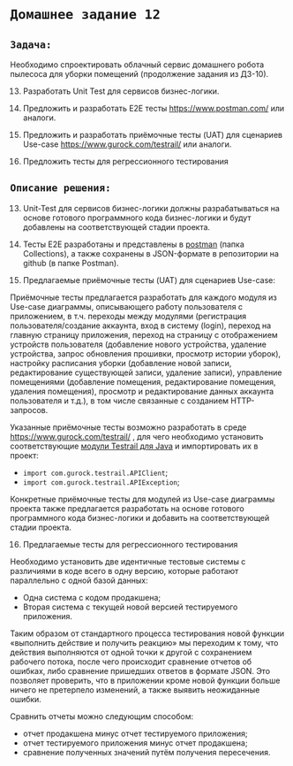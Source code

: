 # `Домашнее задание 12`

## `Задача:`

Необходимо спроектировать облачный сервис домашнего робота пылесоса для уборки помещений (продолжение задания из ДЗ-10).

13. Разработать Unit Test для сервисов бизнес-логики.

14. Предложить и разработать E2E тесты https://www.postman.com/ или аналоги.

15. Предложить и разработать приёмочные тесты (UAT) для сценариев Use-case https://www.gurock.com/testrail/ или аналоги.

16. Предложить тесты для регрессионного тестирования

## `Описание решения:`

13. Unit-Test для сервисов бизнес-логики должны разрабатываться на основе готового программного кода бизнес-логики и будут добавлены на соответствующей стадии проекта.

14. Тесты E2E разработаны и представлены в [postman](https://www.postman.com/kardan97/workspace/46645577-7872-42f5-8dd2-687e827c8f37/collection/24759544-f7b49e61-1145-4cf1-bdab-e25609ccc69d?action=share&creator=24759544) (папка Collections), а также сохранены в JSON-формате в репозитории на github (в папке Postman).

15. Предлагаемые приёмочные тесты (UAT) для сценариев Use-case:

Приёмочные тесты предлагается разработать для каждого модуля из Use-case диаграммы, описывающего работу пользователя с приложением, в т.ч. переходы между модулями (регистрация пользователя/создание аккаунта, вход в систему (login), переход на главную страницу приложения, переход на страницу с отображением устройств пользователя (добавление нового устройства, удаление устройства, запрос обновления прошивки, просмотр истории уборок), настройку расписания уборки (добавление новой записи, редактирование существующей записи, удаление записи), управление помещениями (добавление помещения, редактирование помещения, удаления помещения), просмотр и редактирование данных аккаунта пользователя и т.д.), в том числе связанные с созданием HTTP-запросов.

Указанные приёмочные тесты возможно разработать в среде https://www.gurock.com/testrail/ , для чего необходимо установить соответствующие [модули Testrail для Java](https://github.com/gurock/testrail-api/archive/master.zip) и импортировать их в проект:

- `import com.gurock.testrail.APIClient`;
- `import com.gurock.testrail.APIException`;

Конкретные приёмочные тесты для модулей из Use-case диаграммы проекта также предлагается разработать на основе готового программного кода бизнес-логики и добавить на соответствующей стадии проекта.

16. Предлагаемые тесты для регрессионного тестирования

Необходимо установить две идентичные тестовые системы с различиями в коде всего в одну версию, которые работают параллельно с одной базой данных:
- Одна система с кодом продакшена;
- Вторая система с текущей новой версией тестируемого приложения.

Таким образом от стандартного процесса тестирования новой функции «выполнить действие и получить реакцию» мы переходим к тому, что действия выполняются от одной точки к другой с сохранением рабочего потока, после чего происходит сравнение отчетов об ошибках, либо сравнение пришедших ответов в формате JSON. Это позволяет проверить, что в приложении кроме новой функции больше ничего не претерпело изменений, а также выявить неожиданные ошибки. 

Сравнить отчеты можно следующим способом:

- отчет продакшена минус отчет тестируемого приложения;
- отчет тестируемого приложения минус отчет продакшена;
- сравнение полученных значений путём получения пересечения.
